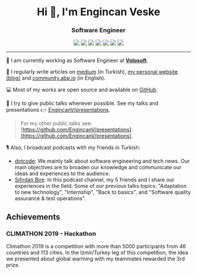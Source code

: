 <h1 align="center">Hi 👋, I'm Engincan Veske</h1>
<h3 align="center">Software Engineer</h3>

<div align="center">  
    <a href="https://linkedin.com/in/engincan-veske-b4a75b145" target="blank"><img src="https://img.shields.io/badge/LinkedIn-blue?logo=linkedin" /></a>
    <a href="https://twitter.com/EngincanVeske" target="blank"><img src="https://img.shields.io/twitter/follow/EngincanVeske?style=social" /></a>
    <a href="https://github.com/EngincanV/" target="blank"><img src="https://img.shields.io/github/followers/EngincanV?label=follow&style=social" /></a>
    <a href="https://stackoverflow.com/users/10477283" target="blank"><img src="https://img.shields.io/stackexchange/stackoverflow/r/10477283?label=stackoverflow&color=orange" /></a>
    <a href="https://sessionize.com/engincan-veske/" target="blank"><img src="https://img.shields.io/badge/-Sessionize-1AB394?style=flat&logo=sessionize&logoColor=white" /></a>
    <a href="https://medium.com/@enginveske" target="blank"><img src="https://img.shields.io/badge/500+-grey?logo=medium&label=medium" /></a>
    <a href="mailto:enginveske@gmail.com" target="blank"><img src="https://img.shields.io/badge/contact%20with%20me-white?logo=gmail" /></a>
</div>
  
  <hr />

💼 I am currently working as Software Engineer at <a href="https://volosoft.com/" target="_blank"><b>Volosoft</b></a>.

📝 I regularly write articles on [medium](https://medium.com/@enginveske) (in Turkish), [my personal website (blog)](https://engincanv.github.io/) and [community.abp.io](https://community.abp.io/members/EngincanV) (in English).

💻 Most of my works are open source and available on [GitHub](https://github.com/EngincanV). 

🎤 I try to give public talks whenever possible. See my talks and presentations 👉 [EngincanV/presentations](https://github.com/EngincanV/presentations).

> For my other public talks see: [https://github.com/EngincanV/presentations](https://github.com/EngincanV/presentations).

🎙️ Also, I broadcast podcasts with my friends in Turkish:

* [dotcode](https://open.spotify.com/show/2a4W8oDAGxqr4pDUnb2K4H): We mainly talk about software engineering and tech news.  Our main objectives are to broaden our knowledge and communicate our ideas and experiences to the audience.
* [Sıfırdan Bire](https://open.spotify.com/show/4Iliz5SjCs6ayUglQ48Use): In this podcast channel, my 5 friends and I share our experiences in the field. Some of our previous talks topics: "Adaptation to new technology", "Internship", "Back to basics", and "Software quality assurance & test operations".

## Achievements

### CLIMATHON 2019 - Hackathon

Climathon 2019 is a competition with more than 5000 participants from 46 countries and 113 cities. In the Izmir/Turkey leg of this competition, the idea we presented about global warming with my teammates rewarded the 3rd prize.


